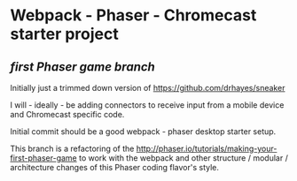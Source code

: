 # Webpack - Phaser - Chromecast starter project
## *first Phaser game branch* 

Initially just a trimmed down version of https://github.com/drhayes/sneaker

I will - ideally - be adding connectors to receive input from a mobile device and Chromecast specific code.

Initial commit should be a good webpack - phaser desktop starter setup.

This branch is a refactoring of the http://phaser.io/tutorials/making-your-first-phaser-game to work with the webpack and other structure / modular / architecture changes of this Phaser coding flavor's style.
